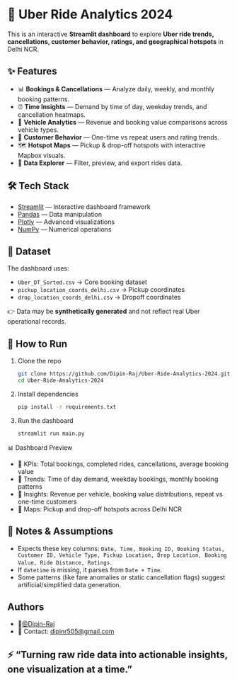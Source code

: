 # 🚖 Uber Ride Analytics 2024

This is an interactive **Streamlit dashboard** to explore **Uber ride trends, cancellations, customer behavior, ratings, and geographical hotspots** in Delhi NCR.

## ✨ Features
- 📊 **Bookings & Cancellations** — Analyze daily, weekly, and monthly booking patterns.
- ⏰ **Time Insights** — Demand by time of day, weekday trends, and cancellation heatmaps.
- 🚗 **Vehicle Analytics** — Revenue and booking value comparisons across vehicle types.
- 👥 **Customer Behavior** — One-time vs repeat users and rating trends.
- 🗺️ **Hotspot Maps** — Pickup & drop-off hotspots with interactive Mapbox visuals.
- 💾 **Data Explorer** — Filter, preview, and export rides data.

## 🛠️ Tech Stack
- [Streamlit](https://streamlit.io/) — Interactive dashboard framework  
- [Pandas](https://pandas.pydata.org/) — Data manipulation  
- [Plotly](https://plotly.com/python/) — Advanced visualizations  
- [NumPy](https://numpy.org/) — Numerical operations  

## 📂 Dataset
The dashboard uses:
- `Uber_DT_Sorted.csv` → Core booking dataset  
- `pickup_location_coords_delhi.csv` → Pickup coordinates  
- `drop_location_coords_delhi.csv` → Dropoff coordinates  

👉 Data may be **synthetically generated** and not reflect real Uber operational records.

## 🚀 How to Run
1. Clone the repo  
   ```bash
   git clone https://github.com/Dipin-Raj/Uber-Ride-Analytics-2024.git
   cd Uber-Ride-Analytics-2024

2. Install dependencies
   ```bash
   pip install -r requirements.txt

3. Run the dashboard
   ```bash
   streamlit run main.py

📊 Dashboard Preview
- 🔹 KPIs: Total bookings, completed rides, cancellations, average booking value
- 🔹 Trends: Time of day demand, weekday bookings, monthly booking patterns
- 🔹 Insights: Revenue per vehicle, booking value distributions, repeat vs one-time customers
- 🔹 Maps: Pickup and drop-off hotspots across Delhi NCR

## 📌 Notes & Assumptions
- Expects these key columns: `Date, Time, Booking ID, Booking Status, Customer ID, Vehicle Type, Pickup Location, Drop Location, Booking Value, Ride Distance, Ratings`.
- If `datetime` is missing, it parses from `Date + Time`.
- Some patterns (like fare anomalies or static cancellation flags) suggest artificial/simplified data generation.

## Authors
- 📍[@Dipin-Raj](https://github.com/Dipin-Raj)
-  📧 Contact: dipinr505@gmail.com

## ⚡ “Turning raw ride data into actionable insights, one visualization at a time.”







